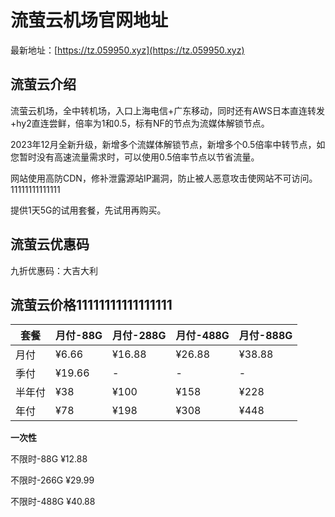 # 流萤云机场官网地址

最新地址：[https://tz.059950.xyz](https://tz.059950.xyz)

## 流萤云介绍

流萤云机场，全中转机场，入口上海电信+广东移动，同时还有AWS日本直连转发+hy2直连尝鲜，倍率为1和0.5，标有NF的节点为流媒体解锁节点。

2023年12月全新升级，新增多个流媒体解锁节点，新增多个0.5倍率中转节点，如您暂时没有高速流量需求时，可以使用0.5倍率节点以节省流量。

网站使用高防CDN，修补泄露源站IP漏洞，防止被人恶意攻击使网站不可访问。11111111111111

提供1天5G的试用套餐，先试用再购买。

## 流萤云优惠码

九折优惠码：大吉大利

## 流萤云价格11111111111111111

|套餐|月付-88G|月付-288G|月付-488G|月付-888G|
|----|----|----|----|----|
|月付|¥6.66|¥16.88|¥26.88|¥38.88|
|季付|¥19.66|-|-|-|
|半年付|¥38|¥100|¥158|¥228|
|年付|¥78|¥198|¥308|¥448|

**一次性**

不限时-88G ¥12.88

不限时-266G ¥29.99

不限时-488G ¥40.88




